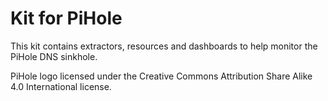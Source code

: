 # Kit for PiHole

This kit contains extractors, resources and dashboards to help monitor the PiHole DNS sinkhole.

PiHole logo licensed under the Creative Commons Attribution Share Alike 4.0 International license.
